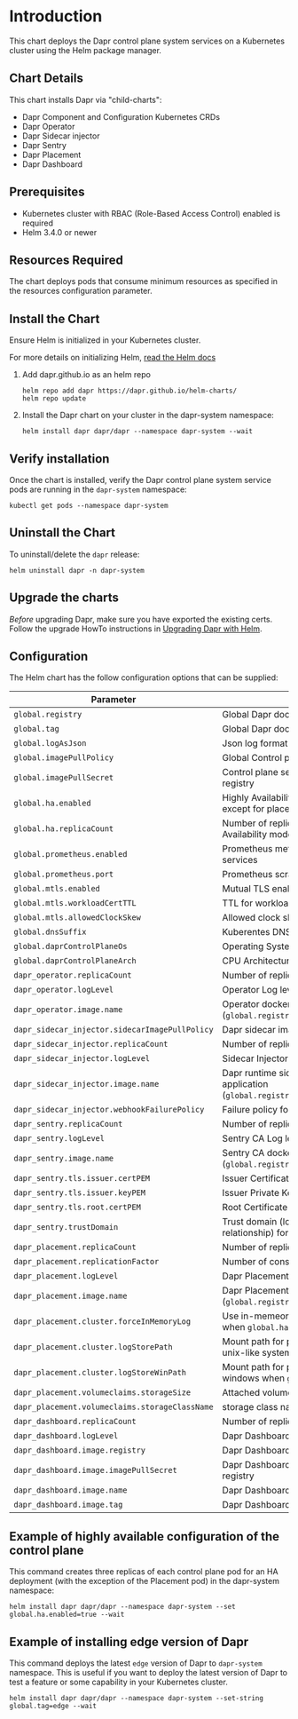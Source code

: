 # Introduction

This chart deploys the Dapr control plane system services on a Kubernetes cluster using the Helm package manager.

## Chart Details

This chart installs Dapr via "child-charts":

* Dapr Component and Configuration Kubernetes CRDs
* Dapr Operator
* Dapr Sidecar injector
* Dapr Sentry
* Dapr Placement
* Dapr Dashboard

## Prerequisites

* Kubernetes cluster with RBAC (Role-Based Access Control) enabled is required
* Helm 3.4.0 or newer

## Resources Required
The chart deploys pods that consume minimum resources as specified in the resources configuration parameter.

## Install the Chart

Ensure Helm is initialized in your Kubernetes cluster.

For more details on initializing Helm, [read the Helm docs](https://helm.sh/docs/)

1. Add dapr.github.io as an helm repo
    ```
    helm repo add dapr https://dapr.github.io/helm-charts/
    helm repo update
    ```

2. Install the Dapr chart on your cluster in the dapr-system namespace:
    ```
    helm install dapr dapr/dapr --namespace dapr-system --wait
    ``` 

## Verify installation

Once the chart is installed, verify the Dapr control plane system service pods are running in the `dapr-system` namespace:
```
kubectl get pods --namespace dapr-system
```

## Uninstall the Chart

To uninstall/delete the `dapr` release:
```
helm uninstall dapr -n dapr-system
```

## Upgrade the charts

*Before* upgrading Dapr, make sure you have exported the existing certs. Follow the upgrade HowTo instructions in [Upgrading Dapr with Helm](https://docs.dapr.io/operations/hosting/kubernetes/kubernetes-production/#upgrading-dapr-with-helm).

## Configuration

The Helm chart has the follow configuration options that can be supplied:

| Parameter                                 | Description                                                             | Default                 |
|-------------------------------------------|-------------------------------------------------------------------------|-------------------------|
| `global.registry`                         | Global Dapr docker image registry                                       | `docker.io/daprio`      |
| `global.tag`                              | Global Dapr docker image version tag                                    | `0.11.0`            |
| `global.logAsJson`                        | Json log format for control plane services                              | `false`                 |
| `global.imagePullPolicy`                  | Global Control plane service imagePullPolicy                            | `Always`                |
| `global.imagePullSecret`                  | Control plane service image pull secret for docker registry             | `""`                    |
| `global.ha.enabled`                       | Highly Availability mode enabled for control plane, except for placement service | `false`             |
| `global.ha.replicaCount`                  | Number of replicas of control plane services in Highly Availability mode  | `3`                   |
| `global.prometheus.enabled`               | Prometheus metrics enablement for control plane services                | `true`                  |
| `global.prometheus.port`                  | Prometheus scrape http endpoint port                                    | `9090`                  |
| `global.mtls.enabled`                     | Mutual TLS enablement                                                   | `true`                  |
| `global.mtls.workloadCertTTL`             | TTL for workload cert                                                   | `24h`                   |
| `global.mtls.allowedClockSkew`            | Allowed clock skew for workload cert rotation                           | `15m`                   |
| `global.dnsSuffix`                        | Kuberentes DNS suffix                                                   | `.cluster.local`        |
| `global.daprControlPlaneOs`               | Operating System for Dapr control plane                                 | `linux`                 |
| `global.daprControlPlaneArch`             | CPU Architecture for Dapr control plane                                 | `amd64`                 |
| `dapr_operator.replicaCount`              | Number of replicas for Operator                                         | `1`                     |
| `dapr_operator.logLevel`                  | Operator Log level                                                      | `info`                  |
| `dapr_operator.image.name`                | Operator docker image name (`global.registry/dapr_operator.image.name`) | `dapr`                  |
| `dapr_sidecar_injector.sidecarImagePullPolicy`      | Dapr sidecar image pull policy                               | `Always`                     |
| `dapr_sidecar_injector.replicaCount`      | Number of replicas for Sidecar Injector                                 | `1`                     |
| `dapr_sidecar_injector.logLevel`          | Sidecar Injector Log level                                              | `info`                  |
| `dapr_sidecar_injector.image.name`        | Dapr runtime sidecar image name injecting to application (`global.registry/dapr_sidecar_injector.image.name`) | `daprd`                 |
| `dapr_sidecar_injector.webhookFailurePolicy` | Failure policy for the sidecar injector                              | `Ignore`                |
| `dapr_sentry.replicaCount`                | Number of replicas for Sentry CA                                        | `1`                     |
| `dapr_sentry.logLevel`                    | Sentry CA Log level                                                     | `info`                  |
| `dapr_sentry.image.name`                  | Sentry CA docker image name (`global.registry/dapr_sentry.image.name`)  | `dapr`                  |
| `dapr_sentry.tls.issuer.certPEM`          | Issuer Certificate cert                                                 | `""`                    |
| `dapr_sentry.tls.issuer.keyPEM`           | Issuer Private Key cert                                                 | `""`                    |
| `dapr_sentry.tls.root.certPEM`            | Root Certificate cert                                                   | `""`                    |
| `dapr_sentry.trustDomain`                 | Trust domain (logical group to manage app trust relationship) for access control list | `cluster.local`  |
| `dapr_placement.replicaCount`             | Number of replicas for Dapr Placement                                   | `1`                     |
| `dapr_placement.replicationFactor`        | Number of consistent hashing virtual node | `100`   |
| `dapr_placement.logLevel`                 | Dapr Placement service Log level                                        | `info`                  |
| `dapr_placement.image.name`               | Dapr Placement service docker image name (`global.registry/dapr_placement.image.name`) | `dapr`   |
| `dapr_placement.cluster.forceInMemoryLog` | Use in-memeory log store and disable volume attach when `global.ha.enabled` is true | `false`   |
| `dapr_placement.cluster.logStorePath`     | Mount path for persistent volume for log store in unix-like system when `global.ha.enabled` is true | `/var/run/dapr/raft-log`   |
| `dapr_placement.cluster.logStoreWinPath`  | Mount path for persistent volume for log store in windows when `global.ha.enabled` is true | `C:\\raft-log`   |
| `dapr_placement.volumeclaims.storageSize` | Attached volume size | `1Gi`   |
| `dapr_placement.volumeclaims.storageClassName` | storage class name |    |
| `dapr_dashboard.replicaCount`             | Number of replicas for Dapr Dashboard                                   | `1`                     |
| `dapr_dashboard.logLevel`                 | Dapr Dashboard service Log level                                        | `info`                  |
| `dapr_dashboard.image.registry`           | Dapr Dashboard docker registry                                          | `docker.io/daprio`      |
| `dapr_dashboard.image.imagePullSecret`    | Dapr Dashboard docker image pull secret for docker registry                                          | `docker.io/daprio`      |
| `dapr_dashboard.image.name`               | Dapr Dashboard docker image name                                        | `dashboard`             |
| `dapr_dashboard.image.tag`                | Dapr Dashboard docker image tag                                         | `"0.5.0"`               |

## Example of highly available configuration of the control plane

This command creates three replicas of each control plane pod for an HA deployment (with the exception of the Placement pod) in the dapr-system namespace:

```
helm install dapr dapr/dapr --namespace dapr-system --set global.ha.enabled=true --wait
```

## Example of installing edge version of Dapr

This command deploys the latest `edge` version of Dapr to `dapr-system` namespace. This is useful if you want to deploy the latest version of Dapr to test a feature or some capability in your Kubernetes cluster. 

```
helm install dapr dapr/dapr --namespace dapr-system --set-string global.tag=edge --wait
```
